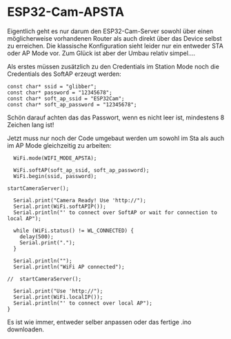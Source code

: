 # ESP32-Cam-APSTA

Eigentlich geht es nur darum den ESP32-Cam-Server sowohl über einen möglicherweise vorhandenen Router als auch direkt über das Device selbst zu erreichen. Die klassische Konfiguration sieht leider nur ein entweder STA oder AP Mode vor.
Zum Glück ist aber der Umbau relativ simpel....

Als erstes müssen zusätzlich zu den Credentials im Station Mode noch die Credentials des SoftAP erzeugt werden:

```
const char* ssid = "glibber";
const char* password = "12345678";
const char* soft_ap_ssid = "ESP32Cam";
const char* soft_ap_password = "12345678";
```
Schön darauf achten das das Passwort, wenn es nicht leer ist, mindestens 8 Zeichen lang ist!

Jetzt muss nur noch der Code umgebaut werden um sowohl im Sta als auch im AP Mode gleichzeitig zu arbeiten:

```
  WiFi.mode(WIFI_MODE_APSTA);
 
  WiFi.softAP(soft_ap_ssid, soft_ap_password);
  WiFi.begin(ssid, password);

startCameraServer();

  Serial.print("Camera Ready! Use 'http://");
  Serial.print(WiFi.softAPIP());
  Serial.println("' to connect over SoftAP or wait for connection to local AP");
 
  while (WiFi.status() != WL_CONNECTED) {
    delay(500);
    Serial.print(".");
  }
  
  Serial.println("");
  Serial.println("WiFi AP connected");

//  startCameraServer();

  Serial.print("Use 'http://");
  Serial.print(WiFi.localIP());
  Serial.println("' to connect over local AP");
}
```

Es ist wie immer, entweder selber anpassen oder das fertige .ino downloaden.
